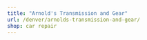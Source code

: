 ```yaml
---
title: "Arnold's Transmission and Gear"
url: /denver/arnolds-transmission-and-gear/
shop: car repair
---
```

